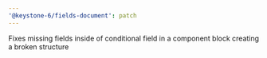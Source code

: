```yaml
---
'@keystone-6/fields-document': patch
---
```


Fixes missing fields inside of conditional field in a component block creating a broken structure
